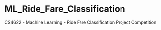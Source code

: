 # ML_Ride_Fare_Classification
CS4622 - Machine Learning - Ride Fare Classification Project Competition
